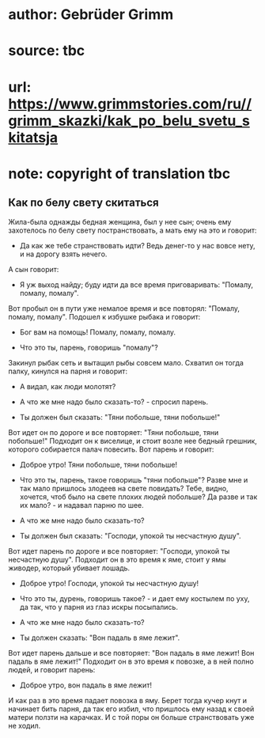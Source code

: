 # author: Gebrüder Grimm
# source: tbc
# url: https://www.grimmstories.com/ru//grimm_skazki/kak_po_belu_svetu_skitatsja
# note: copyright of translation tbc

## Как по белу свету скитаться 

Жила-была однажды бедная женщина, был у нее сын; очень ему захотелось по
белу свету постранствовать, а мать ему на это и говорит:

- Да как же тебе странствовать идти? Ведь денег-то у нас вовсе нету, и
на дорогу взять нечего.

А сын говорит:

- Я уж выход найду; буду идти да все время приговаривать: "Помалу,
помалу, помалу".

Вот пробыл он в пути уже немалое время и все повторял: "Помалу, помалу,
помалу". Подошел к избушке рыбака и говорит:

- Бог вам на помощь! Помалу, помалу, помалу.

- Что это ты, парень, говоришь "помалу"?

Закинул рыбак сеть и вытащил рыбы совсем мало. Схватил он тогда палку,
кинулся на парня и говорит:

- А видал, как люди молотят?

- А что же мне надо было сказать-то? - спросил парень.

- Ты должен был сказать: "Тяни побольше, тяни побольше!"

Вот идет он по дороге и все повторяет: "Тяни побольше, тяни побольше!"
Подходит он к виселице, и стоит возле нее бедный грешник, которого
собирается палач повесить. Вот парень и говорит:

- Доброе утро! Тяни побольше, тяни побольше!

- Что это ты, парень, такое говоришь "тяни побольше"? Разве мне и так
мало пришлось злодеев на свете повидать? Тебе, видно, хочется, чтоб было
на свете плохих людей побольше? Да разве и так их мало? - и надавал
парню по шее.

- А что же мне надо было сказать-то?

- Ты должен был сказать: "Господи, упокой ты несчастную душу".

Вот идет парень по дороге и все повторяет: "Господи, упокой ты
несчастную душу". Подходит он в это время к яме, стоит у ямы живодер,
который убивает лошадь.

- Доброе утро! Господи, упокой ты несчастную душу!

- Что это ты, дурень, говоришь такое? - и дает ему костылем по уху, да
так, что у парня из глаз искры посыпались.

- А что же мне надо было сказать-то?

- Ты должен сказать: "Вон падаль в яме лежит".

Вот идет парень дальше и все повторяет: "Вон падаль в яме лежит! Вон
падаль в яме лежит!" Подходит он в это время к повозке, а в ней полно
людей, и говорит парень:

- Доброе утро, вон падаль в яме лежит!

И как раз в это время падает повозка в яму. Берет тогда кучер кнут и
начинает бить парня, да так его избил, что пришлось ему назад к своей
матери ползти на карачках. И с той поры он больше странствовать уже не
ходил.
